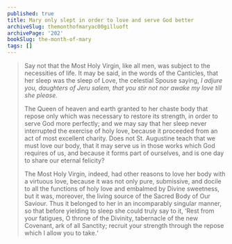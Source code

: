 ```yaml
---
published: true
title: Mary only slept in order to love and serve God better
archiveSlug: themonthofmaryac00gilluoft
archivePage: '202'
bookSlug: the-month-of-mary
tags: []
---
```


> Say not that the Most Holy Virgin, like all men, was subject to the necessities of life. It may be said, in the words of the Canticles, that her sleep was the sleep of Love, the celestial Spouse saying, _I adjure you, daughters of Jeru salem, that you stir not nor awake my love till she please._
> 
> The Queen of heaven and earth granted to her chaste body that repose only which was necessary to restore its strength, in order to serve God more perfectly; and we may say that her sleep never interrupted the exercise of holy love, because it proceeded from an act of most excellent charity. Does not St. Augustine teach that we must love our body, that it may serve us in those works which God requires of us, and because it forms part of ourselves, and is one day to share our eternal felicity?
> 
> The Most Holy Virgin, indeed, had other reasons to love her body with a virtuous love, because it was not only pure, submissive, and docile to all the functions of holy love and embalmed by Divine sweetness, but it was, moreover, the living source of the Sacred Body of Our Saviour. Thus it belonged to her in an incomparably singular manner, so that before yielding to sleep she could truly say to it, ‘Rest from your fatigues, O throne of the Divinity, tabernacle of the new Covenant, ark of all Sanctity; recruit your strength through the repose which I allow you to take.‘